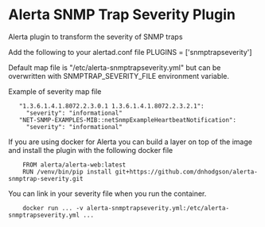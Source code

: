 # Alerta SNMP Trap Severity Plugin
Alerta plugin to transform the severity of SNMP traps

Add the following to your alertad.conf file
    PLUGINS = ['snmptrapseverity']

Default map file is "/etc/alerta-snmptrapseverity.yml" but can be overwritten with SNMPTRAP_SEVERITY_FILE environment variable.

Example of severity map file

       "1.3.6.1.4.1.8072.2.3.0.1 1.3.6.1.4.1.8072.2.3.2.1":
         "severity": "informational"
       "NET-SNMP-EXAMPLES-MIB::netSnmpExampleHeartbeatNotification":
         "severity": "informational"

If you are using docker for Alerta you can build a layer on top of the image and install the plugin with the following docker file

        FROM alerta/alerta-web:latest
        RUN /venv/bin/pip install git+https://github.com/dnhodgson/alerta-snmptrap-severity.git

You can link in your severity file when you run the container.

        docker run ... -v alerta-snmptrapseverity.yml:/etc/alerta-snmptrapseverity.yml ...
